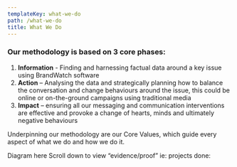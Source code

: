 ```yaml
---
templateKey: what-we-do
path: /what-we-do
title: What We Do
---
```

### **Our methodology is based on 3 core phases:**

1. **Information** - Finding and harnessing factual data around a key issue using BrandWatch software 
2. **Action** – Analysing the data and strategically planning how to balance the conversation and change behaviours around the issue, this could be online or on-the-ground campaigns using traditional media
3. **Impact** – ensuring all our messaging and communication interventions are effective and provoke a change of hearts, minds and ultimately negative behaviours

Underpinning our methodology are our Core Values, which guide every aspect of what we do and how we do it.    

Diagram here Scroll down to view “evidence/proof” ie: projects done: